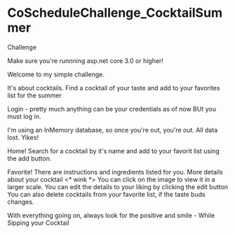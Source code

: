 # CoScheduleChallenge_CocktailSummer
Challenge

Make sure you're runnning asp.net core 3.0 or higher!

Welcome to my simple challenge.

It's about cocktails.
Find a cocktail of your taste and add to your favorites list for the summer

Login - pretty much anything can be your credentials as of now
BUt you must log in.

I'm using an InMemory database, so once you're out, you're out. All data lost. Yikes!

Home!
Search for a cocktail by it's name and add to your favorit list using the add button.

Favorite!
There are instructions and ingredients listed for you. More details about your cocktail <* wink *>
You can click on the image to view it in a larger scale. 
You can edit the details to your liking by clicking the edit button
You can also delete cocktails from your favorite list, if the taste buds changes. 

With everything going on, always look for the positive and smile - While Sipping your Cocktail
